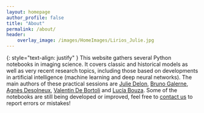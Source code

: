 ```yaml
---
layout: homepage
author_profile: false
title: "About"
permalink: /about/
header:
    overlay_image: /images/HomeImages/Lirios_Julie.jpg
---
```


{: style="text-align: justify" }
This website gathers several Python notebooks in imaging science. It covers classic and historical models as well as very recent research topics, including those based on developments in artificial intelligence (machine learning and deep neural networks). The main authors of these practical sessions are [Julie Delon](https://judelo.github.io), [Bruno Galerne](https://www.idpoisson.fr/galerne/), [Agnès Desolneux](https://desolneux.perso.math.cnrs.fr), [Valentin De Bortoli](https://vdeborto.github.io) and [Lucía Bouza](https://fr.linkedin.com/in/lucia-bouza-heguerte/). Some of the notebooks are still being developed or improved, feel free to [contact us](mailto:stochasticrecipesinimaging@gmail.com) to report errors or mistakes!
